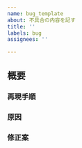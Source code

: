 ```yaml
---
name: bug_template
about: 不具合の内容を記す
title: ''
labels: bug
assignees: ''

---
```


## 概要

### 再現手順

### 原因

### 修正案
